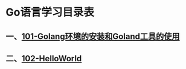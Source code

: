 # Go语言学习目录表

## 一、[101-Golang环境的安装和Goland工具的使用](101-环境和工具/Readme.md)

## 二、[102-HelloWorld](102-HelloWorld/Readme.md)
